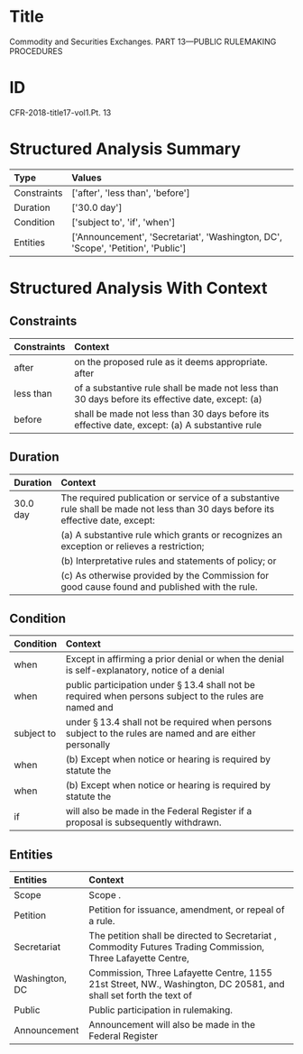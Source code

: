 # Title

 Commodity and Securities Exchanges. PART 13—PUBLIC RULEMAKING PROCEDURES


# ID

 CFR-2018-title17-vol1.Pt. 13


# Structured Analysis Summary

| Type        | Values                                                                           |
|:------------|:---------------------------------------------------------------------------------|
| Constraints | ['after', 'less than', 'before']                                                 |
| Duration    | ['30.0 day']                                                                     |
| Condition   | ['subject to', 'if', 'when']                                                     |
| Entities    | ['Announcement', 'Secretariat', 'Washington, DC', 'Scope', 'Petition', 'Public'] |


# Structured Analysis With Context

 


## Constraints

| Constraints   | Context                                                                                          |
|:--------------|:-------------------------------------------------------------------------------------------------|
| after         | on the proposed rule as it deems appropriate. after                                              |
| less than     | of a substantive rule shall be made not less than 30 days before its effective date, except: (a) |
| before        | shall be made not less than 30 days before its effective date, except: (a) A substantive rule    |


## Duration

| Duration   | Context                                                                                                                          |
|:-----------|:---------------------------------------------------------------------------------------------------------------------------------|
| 30.0 day   | The required publication or service of a substantive rule shall be made not less than 30 days before its effective date, except: |
|            |           (a) A substantive rule which grants or recognizes an exception or relieves a restriction;                              |
|            |           (b) Interpretative rules and statements of policy; or                                                                  |
|            |           (c) As otherwise provided by the Commission for good cause found and published with the rule.                          |


## Condition

| Condition   | Context                                                                                                             |
|:------------|:--------------------------------------------------------------------------------------------------------------------|
| when        | Except in affirming a prior denial or  when the denial is self-explanatory, notice of a denial                      |
| when        | public participation under &#167;&#8201;13.4 shall not be required when persons subject to the rules are named and  |
| subject to  | under &#167;&#8201;13.4 shall not be required when persons subject to the rules are named and are either personally |
| when        | (b) Except  when notice or hearing is required by statute the                                                       |
| when        | (b) Except  when notice or hearing is required by statute the                                                       |
| if          | will also be made in the Federal Register if  a proposal is subsequently withdrawn.                                 |


## Entities

| Entities       | Context                                                                                                          |
|:---------------|:-----------------------------------------------------------------------------------------------------------------|
| Scope          | Scope .                                                                                                          |
| Petition       | Petition  for issuance, amendment, or repeal of a rule.                                                          |
| Secretariat    | The petition shall be directed to  Secretariat , Commodity Futures Trading Commission, Three Lafayette Centre,   |
| Washington, DC | Commission, Three Lafayette Centre, 1155 21st Street, NW., Washington, DC 20581, and shall set forth the text of |
| Public         | Public  participation in rulemaking.                                                                             |
| Announcement   | Announcement will also be made in the Federal Register                                                           |


